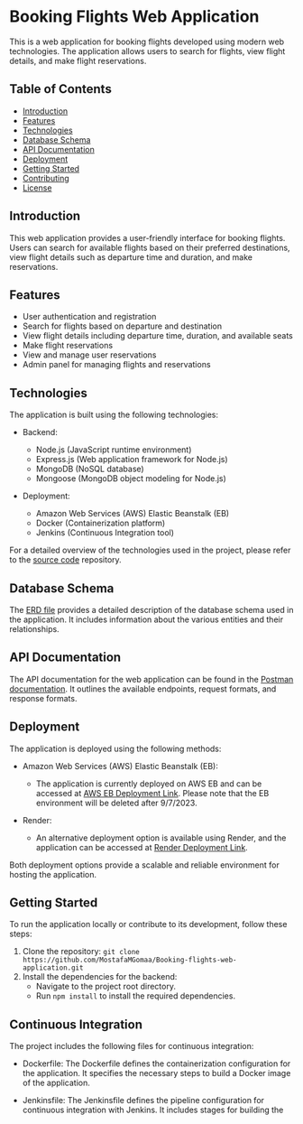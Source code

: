 # Booking Flights Web Application

This is a web application for booking flights developed using modern web technologies. The application allows users to search for flights, view flight details, and make flight reservations.

## Table of Contents

- [Introduction](#introduction)
- [Features](#features)
- [Technologies](#technologies)
- [Database Schema](#database-schema)
- [API Documentation](#api-documentation)
- [Deployment](#deployment)
- [Getting Started](#getting-started)
- [Contributing](#contributing)
- [License](#license)

## Introduction

This web application provides a user-friendly interface for booking flights. Users can search for available flights based on their preferred destinations, view flight details such as departure time and duration, and make reservations.

## Features

- User authentication and registration
- Search for flights based on departure and destination
- View flight details including departure time, duration, and available seats
- Make flight reservations
- View and manage user reservations
- Admin panel for managing flights and reservations

## Technologies

The application is built using the following technologies:

- Backend:

  - Node.js (JavaScript runtime environment)
  - Express.js (Web application framework for Node.js)
  - MongoDB (NoSQL database)
  - Mongoose (MongoDB object modeling for Node.js)

- Deployment:
  - Amazon Web Services (AWS) Elastic Beanstalk (EB)
  - Docker (Containerization platform)
  - Jenkins (Continuous Integration tool)

For a detailed overview of the technologies used in the project, please refer to the [source code](https://github.com/MostafaMGomaa/Booking-flights-web-application/tree/master/src) repository.

## Database Schema

The [ERD file](https://github.com/MostafaMGomaa/Booking-flights-web-application/blob/master/docs/ERD-egyptSkyway.md) provides a detailed description of the database schema used in the application. It includes information about the various entities and their relationships.

## API Documentation

The API documentation for the web application can be found in the [Postman documentation](https://documenter.getpostman.com/view/19817635/2s8Z6sccEV). It outlines the available endpoints, request formats, and response formats.

## Deployment

The application is deployed using the following methods:

- Amazon Web Services (AWS) Elastic Beanstalk (EB):

  - The application is currently deployed on AWS EB and can be accessed at [AWS EB Deployment Link](http://booking-tours-dev.us-east-1.elasticbeanstalk.com/). Please note that the EB environment will be deleted after 9/7/2023.

- Render:
  - An alternative deployment option is available using Render, and the application can be accessed at [Render Deployment Link](https://booking-flights-web-application.onrender.com/).

Both deployment options provide a scalable and reliable environment for hosting the application.

## Getting Started

To run the application locally or contribute to its development, follow these steps:

1. Clone the repository:
   `git clone https://github.com/MostafaMGomaa/Booking-flights-web-application.git`
2. Install the dependencies for the backend:
   - Navigate to the project root directory.
   - Run `npm install` to install the required dependencies.

## Continuous Integration

The project includes the following files for continuous integration:

- Dockerfile: The Dockerfile defines the containerization configuration for the application. It specifies the necessary steps to build a Docker image of the application.

- Jenkinsfile: The Jenkinsfile defines the pipeline configuration for continuous integration with Jenkins. It includes stages for building the
